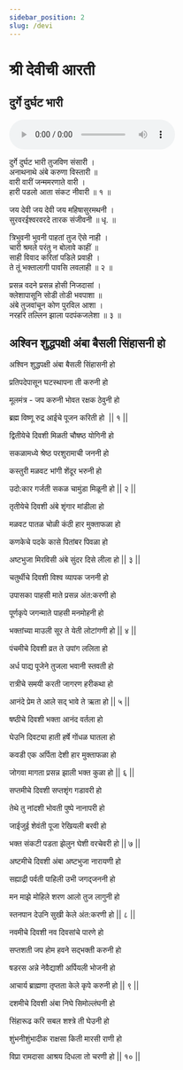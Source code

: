 ```yaml
---
sidebar_position: 2
slug: /devi
---
```

# श्री देवीची आरती 
## दुर्गे दुर्घट भारी
<audio controls="controls" src="/audio/aarati/durge-durghat.mp3">
    Your browser does not support the HTML5 Audio element.
</audio> 

दुर्गे दुर्घट भारी तुजविण संसारी ।<br />
अनाथनाथे अंबे करुणा विस्तारी ॥<br />
वारी वारीं जन्ममरणाते वारी ।<br />
हारी पडलो आता संकट नीवारी ॥ १ ॥

जय देवी जय देवी जय महिषासुरमथनी ।<br />
सुरवरईश्वरवरदे तारक संजीवनी ॥ धृ. ॥

त्रिभुवनी भुवनी पाहतां तुज ऎसे नाही ।<br />
चारी श्रमले परंतु न बोलावे काहीं ॥<br />
साही विवाद करितां पडिले प्रवाही ।<br />
ते तूं भक्तालागी पावसि लवलाही ॥ २ ॥

प्रसन्न वदने प्रसन्न होसी निजदासां ।<br />
क्लेशापासूनि सोडी तोडी भवपाशा ॥<br />
अंबे तुजवांचून कोण पुरविल आशा ।<br />
नरहरि तल्लिन झाला पदपंकजलेशा ॥ ३ ॥

## अश्विन शुद्धपक्षी अंबा बैसली सिंहासनी हो

अश्विन शुद्धपक्षी अंबा बैसली सिंहासनी हो

प्रतिपदेपासून घटस्थापना ती करुनी हो

मूलमंत्र - जप करुनी भोवत रक्षक ठेवुनी हो

ब्रह्म विष्णू रुद्र आईचे पूजन करिती हो  || १ ||

द्वितीयेचे दिवशी मिळती चौषष्ठ योगिनी हो

सकळामध्ये श्रेष्ठ परशुरामाची जननी हो

कस्तुरी मळवट भांगी शेंदूर भरुनी हो

उदो:कार गर्जती सकळ चामुंडा मिळूनी हो || २ ||

तृतीयेचे दिवशी अंबे शृंगार मांडीला हो

मळवट पातळ चोळी कंठी हार मुक्ताफळा हो

कणकेचे पदके कासे पितांबर पिवळा हो

अष्टभुजा मिरविसी अंबे सुंदर दिसे लीला हो || ३ ||

चतुर्थीचे दिवशी विश्व व्यापक जननी हो

उपासका पाहसी माते प्रसन्न अंत:करणी हो

पूर्णकृपे जगन्माते पाहसी मनमोहनी हो

भक्तांच्या माउली सूर ते येती लोटांगणी हो || ४ ||

पंचमीचे दिवशी व्रत ते उपांग ललिता हो

अर्ध पाद्य​ पूजेने तुजला भवानी स्तवती हो

रात्रीचे समयी करती जागरण हरीकथा हो

आनंदे प्रेम ते आले सद् भावे ते ऋता हो || ५ ||

षष्ठीचे दिवशी भक्ता आनंद वर्तला हो

घेउनि दिवट्या हाती हर्षे गोंधळ घातला हो

कवडी एक अर्पिता देशी हार मुक्ताफळा हो

जोगवा मागता प्रसन्न झाली भक्त कुळा हो || ६ ||

सप्तमीचे दिवशी सप्तशृंग गडावरी हो

तेथे तु नांदशी भोवती पुष्पे नानापरी हो

जाईजुई शेवंती पूजा रेखियली बरवी हो

भक्त संकटी पडता झेलुन घेशी वरचेवरी हो || ७ ||

अष्टमीचे दिवशी अंबा अष्टभुजा नारायणी हो

सह्याद्री पर्वती पाहिली उभी जगद्जननी हो

मन माझे मोहिले शरण आलो तुज लागुनी हो

स्तनपान देउनि सुखी केले अंत:करणी हो || ८ ||

नवमीचे दिवशी नव दिवसांचे पारणे हो

सप्तशती जप होम हवने सद्भक्ती करुनी हो

षडरस अन्ने नेवैद्याशी अर्पियली भोजनी हो

आचार्य ब्राह्मणा तृप्तता केले कृपे करुनी हो || ९ ||

दशमीचे दिवशी अंबा निघे सिमोल्लंघनी हो

सिंहारूढ करि सबल शश्त्रे ती घेउनी हो

शुंभनीशुंभादीक राक्षसा किती मारसी राणी हो

विप्रा रामदासा आश्रय दिधला तो चरणी हो || १० ||